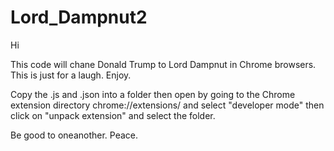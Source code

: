 # Lord_Dampnut2

Hi

This code will chane Donald Trump to Lord Dampnut in Chrome browsers. This is just for a laugh. Enjoy.

Copy the .js and .json into a folder then open by going to the Chrome extension directory chrome://extensions/ and select "developer mode" then click on "unpack extension" and select the folder.

Be good to oneanother. Peace.
